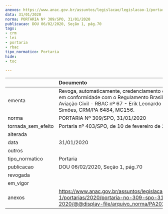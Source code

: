 ```yaml
---
anexos: https://www.anac.gov.br/assuntos/legislacao/legislacao-1/portarias/2020/portaria-no-309-spo-31-01-2020/@@display-file/arquivo_norma/PA2020-0309.pdf
data: 31/01/2020
norma: PORTARIA Nº 309/SPO, 31/01/2020
publicacao: DOU 06/02/2020, Seção 1, pág.70
tags:
- crm
- lei
- portaria
- rbac
tipo_normatico: Portaria
hide: 
- toc 
 
---
```


|                    | Documento                                                                                                                                                                         |
|:-------------------|:----------------------------------------------------------------------------------------------------------------------------------------------------------------------------------|
| ementa             | Revoga, automaticamente, credenciamento de médico em conformidade com o Regulamento Brasileiro de Aviação Civil - RBAC nº 67 - Erik Leonardo Jennings Simões, CRM/PA 6484, MC156. |
| norma              | PORTARIA Nº 309/SPO, 31/01/2020                                                                                                                                                   |
| tornada_sem_efeito | Portaria nº 403/SPO, de 10 de fevereiro de 2020.                                                                                                                                  |
| alterada           |                                                                                                                                                                                   |
| data               | 31/01/2020                                                                                                                                                                        |
| outros             |                                                                                                                                                                                   |
| tipo_normatico     | Portaria                                                                                                                                                                          |
| publicacao         | DOU 06/02/2020, Seção 1, pág.70                                                                                                                                                   |
| revogada           |                                                                                                                                                                                   |
| em_vigor           |                                                                                                                                                                                   |
| anexos             | https://www.anac.gov.br/assuntos/legislacao/legislacao-1/portarias/2020/portaria-no-309-spo-31-01-2020/@@display-file/arquivo_norma/PA2020-0309.pdf                               |